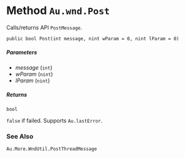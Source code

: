 # Method `Au.wnd.Post`

Calls/returns API `PostMessage`.

```
public bool Post(int message, nint wParam = 0, nint lParam = 0)
```

##### Parameters

- *message*  (`int`)
- *wParam*  (`nint`)
- *lParam*  (`nint`)

##### Returns

`bool`

`false` if failed. Supports `Au.lastError`.

### See Also

`Au.More.WndUtil.PostThreadMessage`